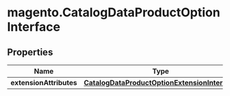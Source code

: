# magento.CatalogDataProductOptionInterface

## Properties
Name | Type | Description | Notes
------------ | ------------- | ------------- | -------------
**extensionAttributes** | [**CatalogDataProductOptionExtensionInterface**](CatalogDataProductOptionExtensionInterface.md) |  | [optional] 


